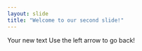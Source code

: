 ```yaml
---
layout: slide
title: "Welcome to our second slide!"
---
```

Your new text
Use the left arrow to go back!

